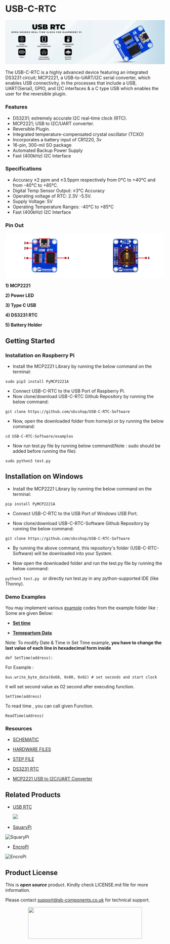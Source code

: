 # USB-C-RTC

<img src ="https://github.com/sbcshop/USB-C-RTC-Software/blob/main/images/USB_C_RTC_BANNER.png"   />

The USB-C-RTC is a highly advanced device featuring an integrated DS3231 circuit; MCP2221, a USB-to-UART/I2C serial converter, which enables USB connectivity, in the processes that include a USB, UART(Serial), GPIO, and I2C interfaces & a C type USB which enables the user for the reversible plugin.
### Features
- DS3231; extremely accurate I2C real-time clock (RTC).
- MCP2221; USB to I2C/UART converter.
- Reversible Plugin.
- Integrated temperature-compensated crystal oscillator (TCXO)
- Incorporates a battery input of CR1220, 3v
- 16-pin, 300-mil SO package
- Automated Backup Power Supply
- Fast (400kHz) I2C Interface

### Specifications
- Accuracy ±2 ppm and ±3.5ppm respectively from 0°C to +40°C and from -40°C to +85°C.
- Digital Temp Sensor Output: ±3°C Accuracy
- Operating voltage of RTC: 2.3V -5.5V.
- Supply Voltage: 5V
- Operating Temperature Ranges: -40°C to +85°C
- Fast (400kHz) I2C Interface

### Pin Out
<img src ="https://github.com/sbcshop/USB-C-RTC-Software/blob/main/images/pinout.jpg"   />

__1) MCP2221__  

**2) Power LED**
     
**3) Type C USB**
   
**4) DS3231 RTC**
   
**5) Battery Holder**


## Getting Started

### Installation on Raspberry Pi

* Install the MCP2221 Library by running the below command on the terminal:

``` 
sudo pip3 install PyMCP2221A
```
              
* Connect USB-C-RTC to the USB Port of Raspberry Pi.
* Now clone/download USB-C-RTC Github Repository by running the below command:

```
git clone https://github.com/sbcshop/USB-C-RTC-Software
```

* Now, open the downloaded folder from home/pi or by running the below command:

``` 
cd USB-C-RTC-Software/examples
```

* Now run test.py file by running below command(Note : sudo should be added before running the file):

```
sudo python3 test.py
```

## Installation on Windows

* Install the MCP2221 Library by running the below command on the terminal:

``` 
pip install PyMCP2221A
```
              
* Connect USB-C-RTC to the USB Port of Windows USB Port.

* Now clone/download USB-C-RTC-Software Github Repository by running the below command:

```
git clone https://github.com/sbcshop/USB-C-RTC-Software
```

* By running the above command, this repository's folder (USB-C-RTC-Software) will be downloaded into your System.

* Now open the downloaded folder and run the test.py file by running the below command:

```python3 test.py ``` or directly run test.py in any python-supported IDE (like Thonny).

### Demo Examples
You may implement various [example](https://github.com/sbcshop/USB-C-RTC-Software/tree/main/examples) codes from the example folder like :
Some are given Below:

- **[Set time](https://github.com/sbcshop/USB-C-RTC-Software/blob/main/examples/Set_Time.py)**
  
- **[Temeparture Data](https://github.com/sbcshop/USB-C-RTC-Software/blob/main/examples/Temperature_data.py)**
  
Note: 
To modify Date & Time in Set Time example, **you have to change the last value of each line in hexadecimal form inside** 
```
def SetTime(address):
```
For Example : 
``` 
bus.write_byte_data(0x68, 0x00, 0x02) # set seconds and start clock
```
it will set second value as 02 second after executing function. 
```
SetTime(address)
```
To read time , you can call given Function.
```
ReadTime(address)
``` 
### Resources
- [SCHEMATIC](https://github.com/sbcshop/USB-C-RTC-Hardware/blob/main/Design%20Data/Schematic.pdf)

- [HARDWARE FILES](https://github.com/sbcshop/USB-C-RTC-Hardware)

- [STEP FILE](https://github.com/sbcshop/USB-C-RTC-Hardware/blob/main/Mechanical%20Data/Step%20File%20.step)

- [DS3231 RTC](https://github.com/sbcshop/USB-C-RTC-Software/blob/main/Documents/DS3231.pdf)

- [MCP2221 USB to I2C/UART Converter](https://github.com/sbcshop/USB-C-RTC-Software/blob/main/Documents/MCP2221.pdf)
  
## Related Products
* [USB RTC](https://shop.sb-components.co.uk/products/usb-rtc-for-raspberry-pi-1)

  <img src ="https://shop.sb-components.co.uk/cdn/shop/products/2_ad2ee31c-71ef-44dc-82d0-986541b065e5.jpg?v=1665636610"  width="400" />
  
* [SquaryPi](https://shop.sb-components.co.uk/products/squary?variant=40443840921683)

 ![SquaryPi](https://cdn.shopify.com/s/files/1/1217/2104/products/1_5874b3b5-2a2f-453e-bf54-abbf2a26acb9.png?v=1670307456&width=400)

* [EncroPi](https://shop.sb-components.co.uk/products/encropi?_pos=1&_sid=95f822d26&_ss=r)

 ![EncroPi](https://cdn.shopify.com/s/files/1/1217/2104/products/03_a6b155c1-da03-427d-ba6a-44730c56d73f.png?v=1668595812&width=400)

## Product License

This is ***open source*** product. Kindly check LICENSE.md file for more information.

Please contact support@sb-components.co.uk for technical support.
<p align="center">
  <img width="360" height="100" src="https://cdn.shopify.com/s/files/1/1217/2104/files/Logo_sb_component_3.png?v=1666086771&width=350">
</p>

